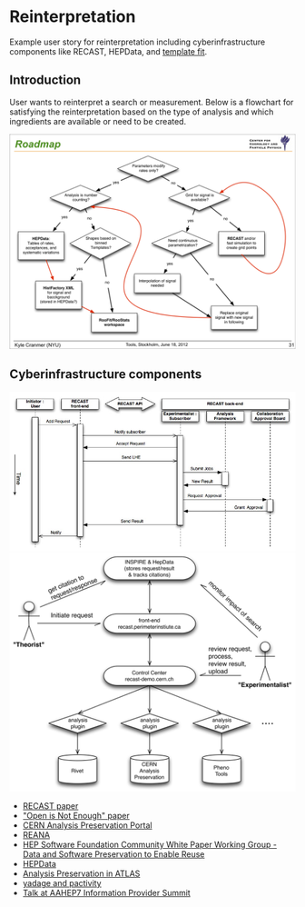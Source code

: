 # Reinterpretation
Example user story for reinterpretation including cyberinfrastructure components like RECAST, HEPData, and [template fit](tempate-fit.md).

## Introduction

User wants to reinterpret a search or measurement. Below is a flowchart for satisfying the reinterpretation based on the type of analysis and which ingredients are available or need to be created.

<img src="reinterpretation-roadmap.png" alt="reinterpretation roadmap" />

## Cyberinfrastructure components

<img src="recast.jpg" alt="RECAST" />

<img src="recast-user.png" alt="RECAST user story" />

 - [RECAST paper](https://arxiv.org/pdf/1010.2506.pdf)
 - ["Open is Not Enough" paper](https://www.nature.com/articles/s41567-018-0342-2)
  - [CERN Analysis Preservation Portal](https://analysispreservation.cern.ch/login)
  - [REANA](http://www.reanahub.io)
  - [HEP Software Foundation Community White Paper Working Group - Data and Software Preservation to Enable Reuse](http://inspirehep.net/record/1697055)
  - [HEPData](http://inspirehep.net/record/1592380)
  - [Analysis Preservation in ATLAS](http://inspirehep.net/record/1413814)
  - [yadage and pactivity](http://inspirehep.net/record/1603090)
  - [Talk at AAHEP7 Information Provider Summit](https://indico.cern.ch/event/262430/sessions/48420/attachments/463875/642860/Cranmer-AAHEP7.pdf)


